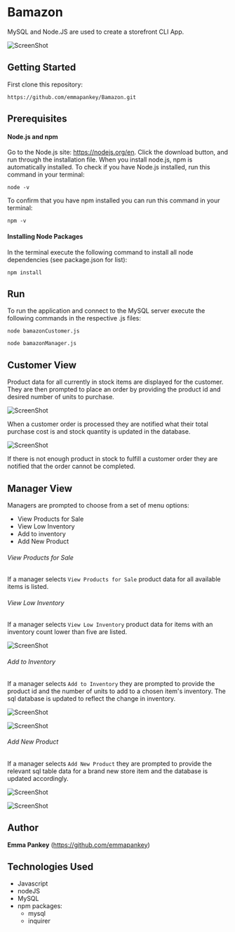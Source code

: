 # Bamazon

MySQL and Node.JS are used to create a storefront CLI App.

![ScreenShot](images/productsTable.png)


## Getting Started

First clone this repository:

```
https://github.com/emmapankey/Bamazon.git
```


## Prerequisites

#### Node.js and npm
Go to the Node.js site: https://nodejs.org/en. Click the download button, and run through the installation file.
When you install node.js, npm is automatically installed.
To check if you have Node.js installed, run this command in your terminal:
```
node -v
```
To confirm that you have npm installed you can run this command in your terminal:
```
npm -v
```

#### Installing Node Packages


In the terminal execute the following command to install all node dependencies (see package.json for list):

```
npm install
```

## Run

To run the application and connect to the MySQL server execute the following commands in the respective .js files:

```
node bamazonCustomer.js
```
```
node bamazonManager.js
```

## Customer View

Product data for all currently in stock items are displayed for the customer. They are then prompted to place an order by providing the product id and desired number of units to purchase.

![ScreenShot](images/customerPurchase.png)

When a customer order is processed they are notified what their total purchase cost is and stock quantity is updated in the database.

![ScreenShot](images/updateDatabaseAfterPurchase.png)

If there is not enough product in stock to fulfill a customer order they are notified that the order cannot be completed.


## Manager View

Managers are prompted to choose from a set of menu options:
* View Products for Sale
* View Low Inventory
* Add to inventory
* Add New Product

###### View Products for Sale

If a manager selects `View Products for Sale` product data for all available items is listed.

###### View Low Inventory

If a manager selects `View Low Inventory` product data for items with an inventory count lower than five are listed.

![ScreenShot](images/lowInventory.png)

###### Add to Inventory

If a manager selects `Add to Inventory` they are prompted to provide the product id and the number of units to add to a chosen item's inventory. The sql database is updated to reflect the change in inventory.

![ScreenShot](images/addInventory.png)

![ScreenShot](images/updateDatabaseAfterAddInventory.png)

###### Add New Product

If a manager selects `Add New Product` they are prompted to provide the relevant sql table data for a brand new store item and the database is updated accordingly.

![ScreenShot](images/addProduct.png)

![ScreenShot](images/updateDatabaseAfterAddProduct.png)

## Author

**Emma Pankey** (https://github.com/emmapankey)


## Technologies Used

* Javascript
* nodeJS
* MySQL
* npm packages:
	* mysql
    * inquirer
